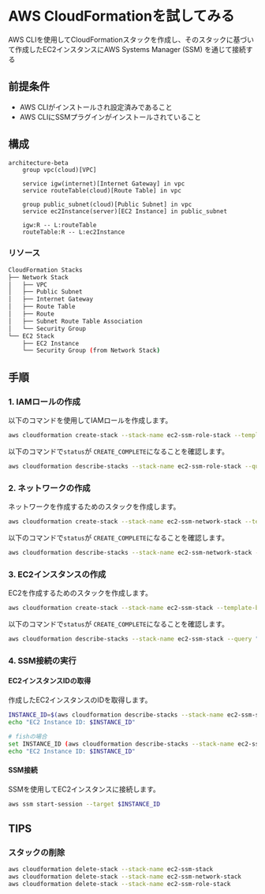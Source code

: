 # AWS CloudFormationを試してみる

AWS CLIを使用してCloudFormationスタックを作成し、そのスタックに基づいて作成したEC2インスタンスにAWS Systems Manager (SSM) を通じて接続する

## 前提条件

- AWS CLIがインストールされ設定済みであること
- AWS CLIにSSMプラグインがインストールされていること

## 構成

```mermaid
architecture-beta
    group vpc(cloud)[VPC]

    service igw(internet)[Internet Gateway] in vpc
    service routeTable(cloud)[Route Table] in vpc

    group public_subnet(cloud)[Public Subnet] in vpc
    service ec2Instance(server)[EC2 Instance] in public_subnet

    igw:R -- L:routeTable
    routeTable:R -- L:ec2Instance
```

### リソース

```bash
CloudFormation Stacks
├── Network Stack
│   ├── VPC
│   ├── Public Subnet
│   ├── Internet Gateway
│   ├── Route Table
│   ├── Route
│   ├── Subnet Route Table Association
│   └── Security Group
└── EC2 Stack
    ├── EC2 Instance
    └── Security Group (from Network Stack)
```

## 手順

### 1. IAMロールの作成

以下のコマンドを使用してIAMロールを作成します。

```bash
aws cloudformation create-stack --stack-name ec2-ssm-role-stack --template-body file://role/ec2-ssm-role.yml --capabilities CAPABILITY_IAM CAPABILITY_NAMED_IAM
```

以下のコマンドで`status`が `CREATE_COMPLETE`になることを確認します。

```bash
aws cloudformation describe-stacks --stack-name ec2-ssm-role-stack --query "Stacks[0].StackStatus" --output text
```

### 2. ネットワークの作成

ネットワークを作成するためのスタックを作成します。

```bash
aws cloudformation create-stack --stack-name ec2-ssm-network-stack --template-body file://network/ec2-network.yml --capabilities CAPABILITY_IAM CAPABILITY_NAMED_IAM
```

以下のコマンドで`status`が `CREATE_COMPLETE`になることを確認します。

```bash
aws cloudformation describe-stacks --stack-name ec2-ssm-network-stack --query "Stacks[0].StackStatus" --output text
```

### 3. EC2インスタンスの作成

EC2を作成するためのスタックを作成します。

```bash
aws cloudformation create-stack --stack-name ec2-ssm-stack --template-body file://ec2-ssm-stack.yml --capabilities CAPABILITY_IAM CAPABILITY_NAMED_IAM
```

以下のコマンドで`status`が `CREATE_COMPLETE`になることを確認します。

```bash
aws cloudformation describe-stacks --stack-name ec2-ssm-stack --query "Stacks[0].StackStatus" --output text
```

### 4. SSM接続の実行

#### EC2インスタンスIDの取得

作成したEC2インスタンスのIDを取得します。

```bash
INSTANCE_ID=$(aws cloudformation describe-stacks --stack-name ec2-ssm-stack --query "Stacks[0].Outputs[?OutputKey=='InstanceId'].OutputValue" --output text)
echo "EC2 Instance ID: $INSTANCE_ID"
```

```bash
# fishの場合
set INSTANCE_ID (aws cloudformation describe-stacks --stack-name ec2-ssm-stack --query "Stacks[0].Outputs[?OutputKey=='InstanceId'].OutputValue" --output text)
echo "EC2 Instance ID: $INSTANCE_ID"
```

#### SSM接続

SSMを使用してEC2インスタンスに接続します。

```bash
aws ssm start-session --target $INSTANCE_ID
```

## TIPS

### スタックの削除

```bash
aws cloudformation delete-stack --stack-name ec2-ssm-stack
aws cloudformation delete-stack --stack-name ec2-ssm-network-stack
aws cloudformation delete-stack --stack-name ec2-ssm-role-stack
```
